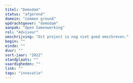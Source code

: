 ```yaml
---
titel: "Demodam"
status: "afgerond"
domein: "common ground"
opdrachtgever: "demodam"
aanpak: "Open Samenwerking"
rol: "Adviseur"
omschrijving: "Dit project is nog niet goed omschreven."
begin: ""
einde: ""
duur: ""
sort-jaar: "2022"
standplaats: ""
vaardigheden: ""
link: ""
tags: "innovatie"
---
```


